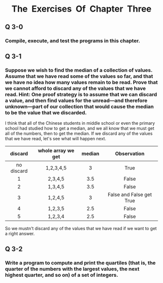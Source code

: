 <center><h1>The&nbsp;&nbsp;Exercises&nbsp;&nbsp;Of&nbsp;&nbsp;Chapter&nbsp;&nbsp;Three
</center>

## Q 3-0

### Compile, execute, and test the programs in this chapter. 

## Q 3-1

### Suppose we wish to find the median of a collection of values. Assume that we have read some of the values so far, and that we have no idea how many values remain to be read. Prove that we cannot afford to discard any of the values that we have read. Hint: One proof strategy is to assume that we can discard a value, and then find values for the unread—and therefore unknown—part of our collection that would cause the median to be the value that we discarded. 

I think that all of the Chinese students in middle school or even the  primary school had studied how to get a median, and we all know that we must get all of the numbers, then to get the median. If we discard any of the values that we have read, let's see what will happen next. 

|  discard   | whole array we get | median |       Observation        |
| :--------: | :----------------: | :----: | :----------------------: |
| no discard |     1,2,3,4,5      |   3    |           True           |
|     1      |      2,3,4,5       |  3.5   |          False           |
|     2      |      1,3,4,5       |  3.5   |          False           |
|     3      |      1,2,4,5       |   3    | False and False get True |
|     4      |      1,2,3,5       |  2.5   |          False           |
|     5      |      1,2,3,4       |  2.5   |          False           |

So we mustn't discard any of the values that we have read if we want to get a right answer.

## Q 3-2

### Write a program to compute and print the quartiles (that is, the quarter of the numbers with the largest values, the next highest quarter, and so on) of a set of integers. 

